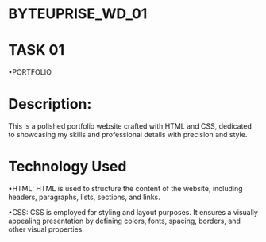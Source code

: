 # BYTEUPRISE_WD_01

# TASK 01 

•PORTFOLIO

# Description:

This is a polished portfolio website crafted with HTML and CSS, dedicated to showcasing my skills and professional details with precision and style.

# Technology Used

•HTML: HTML is used to structure the content of the website, including headers, paragraphs, lists, sections, and links.

•CSS: CSS is employed for styling and layout purposes. It ensures a visually appealing presentation by defining colors, fonts, spacing, borders, and other visual properties.
